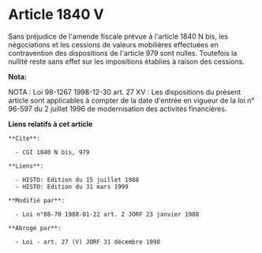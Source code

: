 # Article 1840 V

Sans préjudice de l'amende fiscale prévue à l'article 1840 N bis, les négociations et les cessions de valeurs mobilières
effectuées en contravention des dispositions de l'article 979 sont nulles. Toutefois la nullité reste sans effet sur les
impositions établies à raison des cessions.

**Nota:**

NOTA : Loi 98-1267 1998-12-30 art. 27 XV : Les dispositions du présent article sont applicables à compter de la date d'entrée
en vigueur de la loi n° 96-597 du 2 juillet 1996 de modernisation des activités financières.

**Liens relatifs à cet article**

	**Cite**:

	  - CGI 1840 N bis, 979

	**Liens**:

	  - HISTO: Edition du 15 juillet 1988
	  - HISTO: Edition du 31 mars 1999

	**Modifié par**:

	  - Loi n°88-70 1988-01-22 art. 2 JORF 23 janvier 1988

	**Abrogé par**:

	  - Loi - art. 27 (V) JORF 31 décembre 1998
